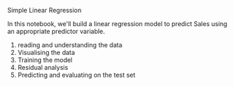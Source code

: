 Simple Linear Regression

In this notebook, we'll build a linear regression model to predict Sales using an appropriate predictor variable.

1. reading and understanding the data
2. Visualising the data
3. Training the model
4. Residual analysis
5. Predicting and evaluating on the test set
